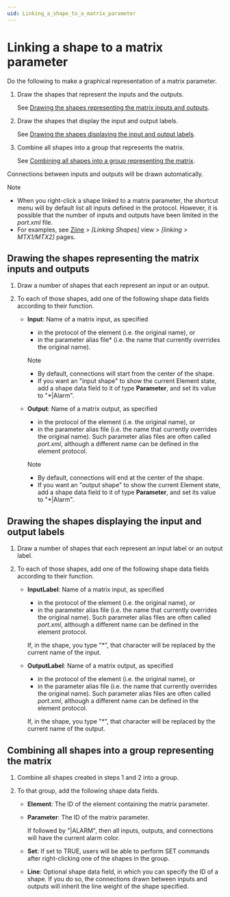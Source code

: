 ```yaml
---
uid: Linking_a_shape_to_a_matrix_parameter
---
```


# Linking a shape to a matrix parameter

Do the following to make a graphical representation of a matrix parameter.

1. Draw the shapes that represent the inputs and the outputs.

   See [Drawing the shapes representing the matrix inputs and outputs](#drawing-the-shapes-representing-the-matrix-inputs-and-outputs).

1. Draw the shapes that display the input and output labels.

   See [Drawing the shapes displaying the input and output labels](#drawing-the-shapes-displaying-the-input-and-output-labels).

1. Combine all shapes into a group that represents the matrix.

   See [Combining all shapes into a group representing the matrix](#combining-all-shapes-into-a-group-representing-the-matrix).

Connections between inputs and outputs will be drawn automatically.

> [!NOTE]
> - When you right-click a shape linked to a matrix parameter, the shortcut menu will by default list all inputs defined in the protocol. However, it is possible that the number of inputs and outputs have been limited in the _port.xml_ file.
> - For examples, see [Ziine](xref:ZiineDemoSystem) > *[Linking Shapes]* view > *[linking > MTX1/MTX2]* pages.

## Drawing the shapes representing the matrix inputs and outputs

1. Draw a number of shapes that each represent an input or an output.

1. To each of those shapes, add one of the following shape data fields according to their function.

   - **Input**: Name of a matrix input, as specified

     - in the protocol of the element (i.e. the original name), or
     - in the parameter alias file\* (i.e. the name that currently overrides the original name).

     > [!NOTE]
     > - By default, connections will start from the center of the shape.
     > - If you want an "input shape" to show the current Element state, add a shape data field to it of type **Parameter**, and set its value to "\*\|Alarm".

   - **Output**: Name of a matrix output, as specified

     - in the protocol of the element (i.e. the original name), or
     - in the parameter alias file (i.e. the name that currently overrides the original name). Such parameter alias files are often called *port.xml*, although a different name can be defined in the element protocol.

     > [!NOTE]
     > - By default, connections will end at the center of the shape.
     > - If you want an "output shape" to show the current Element state, add a shape data field to it of type **Parameter**, and set its value to "\*\|Alarm".

## Drawing the shapes displaying the input and output labels

1. Draw a number of shapes that each represent an input label or an output label.

1. To each of those shapes, add one of the following shape data fields according to their function.

   - **InputLabel**: Name of a matrix input, as specified

     - in the protocol of the element (i.e. the original name), or
     - in the parameter alias file (i.e. the name that currently overrides the original name). Such parameter alias files are often called *port.xml*, although a different name can be defined in the element protocol.

     If, in the shape, you type "\*", that character will be replaced by the current name of the input.

   - **OutputLabel**: Name of a matrix output, as specified

     - in the protocol of the element (i.e. the original name), or
     - in the parameter alias file (i.e. the name that currently overrides the original name). Such parameter alias files are often called *port.xml*, although a different name can be defined in the element protocol.

     If, in the shape, you type "\*", that character will be replaced by the current name of the output.

## Combining all shapes into a group representing the matrix

1. Combine all shapes created in steps 1 and 2 into a group.

2. To that group, add the following shape data fields.

   - **Element**: The ID of the element containing the matrix parameter.

   - **Parameter**: The ID of the matrix parameter.

     If followed by "\|ALARM", then all inputs, outputs, and connections will have the current alarm color.

   - **Set**: If set to TRUE, users will be able to perform SET commands after right-clicking one of the shapes in the group.

   - **Line**: Optional shape data field, in which you can specify the ID of a shape. If you do so, the connections drawn between inputs and outputs will inherit the line weight of the shape specified.
